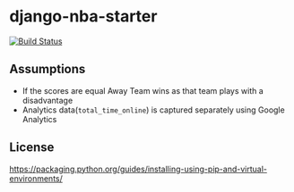 # django-nba-starter

[![Build Status](https://travis-ci.com/pwelagedara/django_nba_starter.svg?branch=main)](https://travis-ci.com/github/pwelagedara/django_nba_starter)

## Assumptions

- If the scores are equal Away Team wins as that team plays with a disadvantage
- Analytics data(`total_time_online`) is captured separately using Google Analytics 

## License

https://packaging.python.org/guides/installing-using-pip-and-virtual-environments/
